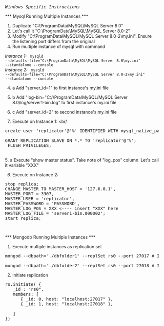 <pre><i>Windows Specific Instructions </i></pre>

*** Mysql Running Multiple Instances ***
1. Duplicate "C:\ProgramData\MySQL\MySQL Server 8.0"
2. Let's call it "C:\ProgramData\MySQL\MySQL Server 8.0-2"
3. Modify "C:\ProgramData\MySQL\MySQL Server 8.0-2\my.ini". Ensure the listening port differs from the original
4. Run multiple instance of mysql with command 

<i>Instance 1:</i>
<code>
mysqld --defaults-file="C:\ProgramData\MySQL\MySQL Server 8.0\my.ini" --standalone --console
</code>
<br/>
<i>Instance 2:</i>
<code>
mysqld --defaults-file="C:\ProgramData\MySQL\MySQL Server 8.0-2\my.ini" --standalone --console
</code>
<br/>

4. a Add "server_id=1" to first instance's my.ini file
4. b Add "log-bin="C://ProgramData/MySQL/MySQL Server 8.0/log/server1-bin.log" to first instance's my.ini file
4. c Add "server_id=2" to second instance's my.ini file


5. Execute on Instance 1:
<br/
<pre>
create user 'replicator'@'%' IDENTIFIED WITH mysql_native_password BY 'PASSWORD';

GRANT REPLICATION SLAVE ON *.* TO 'replicator'@'%';
 FLUSH PRIVILEGES;
</pre>
<br/>
5. a Execute "show master status". Take note of "log_pos" column. Let's call it variable "XXX"

6. Execute on Instance 2:

<pre>
stop replica;
CHANGE MASTER TO MASTER_HOST = '127.0.0.1', 
MASTER_PORT = 3307,
MASTER_USER = 'replicator', 
MASTER_PASSWORD = 'PASSWORD', 
MASTER_LOG_POS = XXX <---- insert "XXX" here
MASTER_LOG_FILE = 'server1-bin.000002';
start replica;
</pre>
<br/>

*** Mongodb Running Multiple Instances ***
1. Execute multiple instances as replication set

<pre>
mongod --dbpath="./dbfolder1" --replSet rs0 --port 27017 # Instance 1

mongod --dbpath="./dbfolder2" --replSet rs0 --port 27018 # Instance 2
</pre>

2. Initiate replication

<pre>
rs.initiate( {
   _id : "rs0",
   members: [
      { _id: 0, host: "localhost:27017" },
      { _id: 1, host: "localhost:27018" },

   ]
})
</pre>
